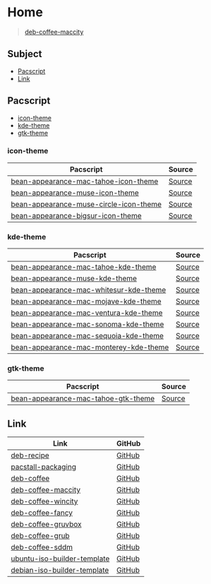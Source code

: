 

# Home

> [deb-coffee-maccity](https://github.com/samwhelp/deb-coffee-maccity)




## Subject

* [Pacscript](#pacscript)
* [Link](#link)




## Pacscript

* [icon-theme](#icon-theme)
* [kde-theme](#kde-theme)
* [gtk-theme](#gtk-theme)




### icon-theme

| Pacscript | Source |
| --------- | ------ |
| [bean-appearance-mac-tahoe-icon-theme](https://github.com/samwhelp/deb-coffee-maccity/blob/main/packages/bean-appearance-mac-tahoe-icon-theme/bean-appearance-mac-tahoe-icon-theme.pacscript) | [Source](https://github.com/vinceliuice/MacTahoe-icon-theme) |
| [bean-appearance-muse-icon-theme](https://github.com/samwhelp/deb-coffee-maccity/blob/main/packages/bean-appearance-muse-icon-theme/bean-appearance-muse-icon-theme.pacscript) | [Source](https://github.com/yeyushengfan258/McMuse-icon-theme) |
| [bean-appearance-muse-circle-icon-theme](https://github.com/samwhelp/deb-coffee-maccity/blob/main/packages/bean-appearance-muse-circle-icon-theme/bean-appearance-muse-circle-icon-theme.pacscript) | [Source](https://github.com/yeyushengfan258/McMuse-circle) |
| [bean-appearance-bigsur-icon-theme](https://github.com/samwhelp/deb-coffee-maccity/blob/main/packages/bean-appearance-bigsur-icon-theme/bean-appearance-bigsur-icon-theme.pacscript) | [Source](https://github.com/yeyushengfan258/BigSur-icon-theme) |


### kde-theme

| Pacscript | Source |
| --------- | ------ |
| [bean-appearance-mac-tahoe-kde-theme](https://github.com/samwhelp/deb-coffee-maccity/blob/main/packages/bean-appearance-mac-tahoe-kde-theme/bean-appearance-mac-tahoe-kde-theme.pacscript) | [Source](https://github.com/vinceliuice/MacTahoe-kde) |
| [bean-appearance-muse-kde-theme](https://github.com/samwhelp/deb-coffee-maccity/blob/main/packages/bean-appearance-muse-kde-theme/bean-appearance-muse-kde-theme.pacscript) | [Source](https://github.com/yeyushengfan258/Muse-kde) |
| [bean-appearance-mac-whitesur-kde-theme](https://github.com/samwhelp/deb-coffee-maccity/blob/main/packages/bean-appearance-mac-whitesur-kde-theme/bean-appearance-mac-whitesur-kde-theme.pacscript) | [Source](https://github.com/vinceliuice/WhiteSur-kde) |
| [bean-appearance-mac-mojave-kde-theme](https://github.com/samwhelp/deb-coffee-maccity/blob/main/packages/bean-appearance-mac-mojave-kde-theme/bean-appearance-mac-mojave-kde-theme.pacscript) | [Source](https://github.com/vinceliuice/McMojave-kde) |
| [bean-appearance-mac-ventura-kde-theme](https://github.com/samwhelp/deb-coffee-maccity/blob/main/packages/bean-appearance-mac-ventura-kde-theme/bean-appearance-mac-ventura-kde-theme.pacscript) | [Source](https://github.com/vinceliuice/MacVentura-kde) |
| [bean-appearance-mac-sonoma-kde-theme](https://github.com/samwhelp/deb-coffee-maccity/blob/main/packages/bean-appearance-mac-sonoma-kde-theme/bean-appearance-mac-sonoma-kde-theme.pacscript) | [Source](https://github.com/vinceliuice/MacSonoma-kde) |
| [bean-appearance-mac-sequoia-kde-theme](https://github.com/samwhelp/deb-coffee-maccity/blob/main/packages/bean-appearance-mac-sequoia-kde-theme/bean-appearance-mac-sequoia-kde-theme.pacscript) | [Source](https://github.com/vinceliuice/MacSequoia-kde) |
| [bean-appearance-mac-monterey-kde-theme](https://github.com/samwhelp/deb-coffee-maccity/blob/main/packages/bean-appearance-mac-monterey-kde-theme/bean-appearance-mac-monterey-kde-theme.pacscript) | [Source](https://github.com/vinceliuice/Monterey-kde) |


### gtk-theme

| Pacscript | Source |
| --------- | ------ |
| [bean-appearance-mac-tahoe-gtk-theme](https://github.com/samwhelp/deb-coffee-maccity/blob/main/packages/bean-appearance-mac-tahoe-gtk-theme/bean-appearance-mac-tahoe-gtk-theme.pacscript) | [Source](https://github.com/vinceliuice/MacTahoe-gtk-theme) |




## Link

| Link | GitHub |
| ---- | ------ |
| [deb-recipe](https://samwhelp.github.io/deb-recipe/) | [GitHub](https://github.com/samwhelp/deb-recipe) |
| [pacstall-packaging](https://samwhelp.github.io/deb-recipe/) | [GitHub](https://github.com/samwhelp/pacstall-packaging) |
| [deb-coffee](https://samwhelp.github.io/deb-coffee/) | [GitHub](https://github.com/samwhelp/deb-coffee) |
| [deb-coffee-maccity](https://samwhelp.github.io/deb-coffee-maccity/) | [GitHub](https://github.com/samwhelp/deb-coffee-maccity) |
| [deb-coffee-wincity](https://samwhelp.github.io/deb-coffee-wincity/) | [GitHub](https://github.com/samwhelp/deb-coffee-wincity) |
| [deb-coffee-fancy](https://samwhelp.github.io/deb-coffee-fancy/) | [GitHub](https://github.com/samwhelp/deb-coffee-fancy) |
| [deb-coffee-gruvbox](https://samwhelp.github.io/deb-coffee-gruvbox/) | [GitHub](https://github.com/samwhelp/deb-coffee-gruvbox) |
| [deb-coffee-grub](https://samwhelp.github.io/deb-coffee-grub/) | [GitHub](https://github.com/samwhelp/deb-coffee-grub) |
| [deb-coffee-sddm](https://samwhelp.github.io/deb-coffee-sddm/) | [GitHub](https://github.com/samwhelp/deb-coffee-sddm) |
| [ubuntu-iso-builder-template](https://samwhelp.github.io/ubuntu-iso-builder-template/) | [GitHub](https://github.com/samwhelp/ubuntu-iso-builder-template) |
| [debian-iso-builder-template](https://samwhelp.github.io/debian-iso-builder-template/) | [GitHub](https://github.com/samwhelp/debian-iso-builder-template) |
